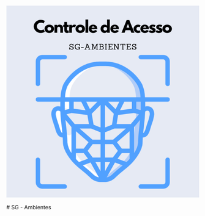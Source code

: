 <div align="center" style="background-color: #e6eaf4;">
    <img src="imagens/controle-acesso.png" alt="Texto alternativo" />
</div>
<br>
# SG - Ambientes
